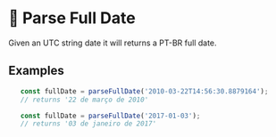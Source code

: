 # 🧰 Parse Full Date


Given an UTC string date it will returns a PT-BR full date.

## Examples


```javascript
   const fullDate = parseFullDate('2010-03-22T14:56:30.8879164'); 
   // returns '22 de março de 2010'
```

```javascript
   const fullDate = parseFullDate('2017-01-03'); 
   // returns '03 de janeiro de 2017'
```
